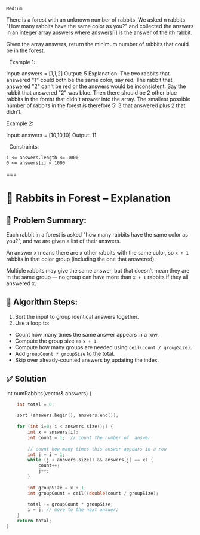 ```Medium```

There is a forest with an unknown number of rabbits. We asked n rabbits "How many rabbits have the same color as you?" and collected the answers in an integer array answers where answers[i] is the answer of the ith rabbit.

Given the array answers, return the minimum number of rabbits that could be in the forest.

 
Example 1:

Input: answers = [1,1,2]
Output: 5
Explanation:
The two rabbits that answered "1" could both be the same color, say red.
The rabbit that answered "2" can't be red or the answers would be inconsistent.
Say the rabbit that answered "2" was blue.
Then there should be 2 other blue rabbits in the forest that didn't answer into the array.
The smallest possible number of rabbits in the forest is therefore 5: 3 that answered plus 2 that didn't.


Example 2:

Input: answers = [10,10,10]
Output: 11


 
Constraints:


	1 <= answers.length <= 1000
	0 <= answers[i] < 1000
===
# 🐰 Rabbits in Forest – Explanation
## 🧩 Problem Summary:

Each rabbit in a forest is asked "how many rabbits have the same color as you?", and we are given a list of their answers.

An answer x means there are x other rabbits with the same color, so ```x + 1``` rabbits in that color group (including the one that answered).

Multiple rabbits may give the same answer, but that doesn’t mean they are in the same group — no group can have more than ```x + 1``` rabbits if they all answered x.

## 🧠 Algorithm Steps:
1. Sort the input to group identical answers together.
2. Use a loop to:

- Count how many times the same answer appears in a row.
- Compute the group size as ```x + 1```.
- Compute how many groups are needed using ```ceil(count / groupSize)```.
- Add ```groupCount * groupSize``` to the total.
- Skip over already-counted answers by updating the index.

## ✅ Solution

int numRabbits(vector<int>& answers) {
```c++
	int total = 0;
	
	sort (answers.begin(), answers.end());
	
	for (int i=0; i < answers.size();) {
		int x = answers[i];
		int count = 1;	// count the number of  answer
		
		// count how many times this answer appears in a row
		int j = i + 1;
		while (j < answers.size() && answers[j] == x) {
			count++;
			j++;
		}
		
		int groupSize = x + 1;
		int groupCount = ceil((double)count / groupSize);

        total += groupCount * groupSize;
        i = j; // move to the next answer;
	}
	return total;
}
```
